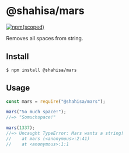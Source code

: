 # @shahisa/mars

[![npm(scoped)](https://img.shields.io/badge/npm-v1.0.0-green.svg)](https://github.com/shahisa/mars)

Removes all spaces from string.

## Install

```
$ npm install @shahisa/mars
```

## Usage



```js
const mars = require("@shahisa/mars");

mars("So much space!");
//=> "Somuchspace!"

mars(1337);
//=> Uncaught TypeError: Mars wants a string!
//    at mars (<anonymous>:2:41)
//    at <anonymous>:1:1
```
